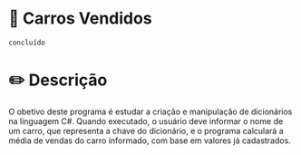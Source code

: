 # 🚗 Carros Vendidos
`concluído`

# ✏️ Descrição
O obetivo deste programa é estudar a criação e manipulação de dicionários na linguagem C#. Quando executado, o usuário deve informar o nome de um carro, que representa a chave do dicionário, e o programa calculará a média de vendas do carro informado, com base em valores já cadastrados.


